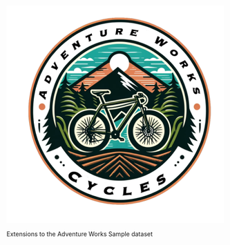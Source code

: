 
![alt text](https://github.com/barbera01/AdventureWorks_Extra/blob/main/Assets/Adventureworks_Logo.png?raw=true)

Extensions to the Adventure Works Sample dataset

